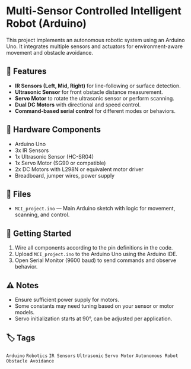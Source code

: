 # Multi-Sensor Controlled Intelligent Robot (Arduino)

This project implements an autonomous robotic system using an Arduino Uno. It integrates multiple sensors and actuators for environment-aware movement and obstacle avoidance.

## 🧠 Features

- **IR Sensors (Left, Mid, Right)** for line-following or surface detection.
- **Ultrasonic Sensor** for front obstacle distance measurement.
- **Servo Motor** to rotate the ultrasonic sensor or perform scanning.
- **Dual DC Motors** with directional and speed control.
- **Command-based serial control** for different modes or behaviors.

## 🔧 Hardware Components

- Arduino Uno
- 3x IR Sensors
- 1x Ultrasonic Sensor (HC-SR04)
- 1x Servo Motor (SG90 or compatible)
- 2x DC Motors with L298N or equivalent motor driver
- Breadboard, jumper wires, power supply

## 📂 Files

- `MCI_project.ino` — Main Arduino sketch with logic for movement, scanning, and control.

## 🚀 Getting Started

1. Wire all components according to the pin definitions in the code.
2. Upload `MCI_project.ino` to the Arduino Uno using the Arduino IDE.
3. Open Serial Monitor (9600 baud) to send commands and observe behavior.

## ⚠️ Notes

- Ensure sufficient power supply for motors.
- Some constants may need tuning based on your sensor or motor models.
- Servo initialization starts at 90°, can be adjusted per application.

## 🏷️ Tags

`Arduino` `Robotics` `IR Sensors` `Ultrasonic` `Servo Motor` `Autonomous Robot` `Obstacle Avoidance`
